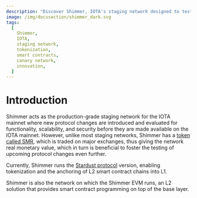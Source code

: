 ```yaml
---
description: "Discover Shimmer, IOTA's staging network designed to test and deploy innovative features like tokenization and smart contracts. Explore Shimmer's capabilities and understand its role as a testing ground for advancements before their implementation on the IOTA network."
image: /img/docssection/shimmer_dark.svg
tags:
  [
    Shimmer,
    IOTA,
    staging network,
    tokenization,
    smart contracts,
    canary network,
    innovation,
  ]
---
```


# Introduction

Shimmer acts as the production-grade staging network for the IOTA mainnet where new protocol changes are introduced and
evaluated for functionality, scalability, and security before they are made available on the IOTA mainnet. However,
unlike most staging networks, Shimmer has a [token called SMR](/get-started/introduction/shimmer/shimmer-token), which
is traded on major exchanges, thus giving the network real monetary value, which in turn is beneficial to foster the
testing of upcoming protocol changes even further.

Currently, Shimmer runs the [Stardust protocol](/learn/protocols/stardust/introduction) version, enabling tokenization and the anchoring of L2 smart contract
chains into L1.

Shimmer is also the network on which the Shimmer EVM runs, an L2 solution that provides smart contract
programming on top of the base layer.

